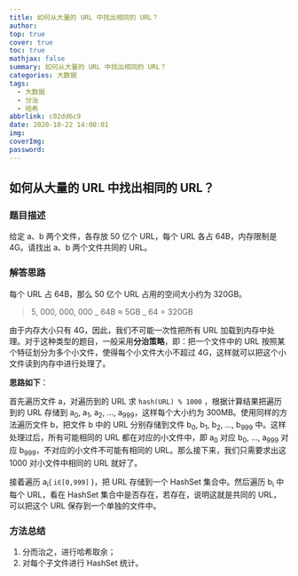 ```yaml
---
title: 如何从大量的 URL 中找出相同的 URL？
author: 
top: true
cover: true
toc: true
mathjax: false
summary: 如何从大量的 URL 中找出相同的 URL？
categories: 大数据
tags:
  - 大数据
  - 分治
  - 哈希
abbrlink: c02dd6c9
date: 2020-10-22 14:00:01
img:
coverImg:
password:
---
```

## 如何从大量的 URL 中找出相同的 URL？

### 题目描述

给定 a、b 两个文件，各存放 50 亿个 URL，每个 URL 各占 64B，内存限制是 4G。请找出 a、b 两个文件共同的 URL。

### 解答思路

每个 URL 占 64B，那么 50 亿个 URL 占用的空间大小约为 320GB。

> 5, 000, 000, 000 _ 64B ≈ 5GB _ 64 = 320GB

由于内存大小只有 4G，因此，我们不可能一次性把所有 URL 加载到内存中处理。对于这种类型的题目，一般采用**分治策略**，即：把一个文件中的 URL 按照某个特征划分为多个小文件，使得每个小文件大小不超过 4G，这样就可以把这个小文件读到内存中进行处理了。

**思路如下**：

首先遍历文件 a，对遍历到的 URL 求 `hash(URL) % 1000` ，根据计算结果把遍历到的 URL 存储到 a<sub>0</sub>, a<sub>1</sub>, a<sub>2</sub>, ..., a<sub>999</sub>，这样每个大小约为 300MB。使用同样的方法遍历文件 b，把文件 b 中的 URL 分别存储到文件 b<sub>0</sub>, b<sub>1</sub>, b<sub>2</sub>, ..., b<sub>999</sub> 中。这样处理过后，所有可能相同的 URL 都在对应的小文件中，即 a<sub>0</sub> 对应 b<sub>0</sub>, ..., a<sub>999</sub> 对应 b<sub>999</sub>，不对应的小文件不可能有相同的 URL。那么接下来，我们只需要求出这 1000 对小文件中相同的 URL 就好了。

接着遍历 a<sub>i</sub>( `i∈[0,999]` )，把 URL 存储到一个 HashSet 集合中。然后遍历 b<sub>i</sub> 中每个 URL，看在 HashSet 集合中是否存在，若存在，说明这就是共同的 URL，可以把这个 URL 保存到一个单独的文件中。

### 方法总结

1. 分而治之，进行哈希取余；
2. 对每个子文件进行 HashSet 统计。